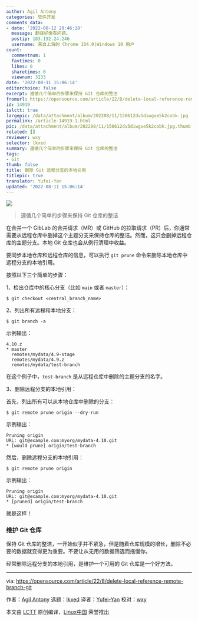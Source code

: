 ```yaml
---
author: Agil Antony
categories: 软件开发
comments_data:
- date: '2022-08-12 20:46:28'
  message: 翻译好像有问题。
  postip: 183.192.24.246
  username: 来自上海的 Chrome 104.0|Windows 10 用户
count:
  commentnum: 1
  favtimes: 0
  likes: 0
  sharetimes: 0
  viewnum: 3233
date: '2022-08-11 15:06:14'
editorchoice: false
excerpt: 遵循几个简单的步骤来保持 Git 仓库的整洁
fromurl: https://opensource.com/article/22/8/delete-local-reference-remote-branch-git
id: 14919
islctt: true
largepic: /data/attachment/album/202208/11/150612dv5diwgve5k2cobk.jpg
permalink: /article-14919-1.html
pic: /data/attachment/album/202208/11/150612dv5diwgve5k2cobk.jpg.thumb.jpg
related: []
reviewer: wxy
selector: lkxed
summary: 遵循几个简单的步骤来保持 Git 仓库的整洁
tags:
- Git
thumb: false
title: 删除 Git 远程分支的本地引用
titlepic: true
translator: Yufei-Yan
updated: '2022-08-11 15:06:14'
---
```


![](/data/attachment/album/202208/11/150612dv5diwgve5k2cobk.jpg)



> 
> 遵循几个简单的步骤来保持 Git 仓库的整洁
> 
> 
> 


在合并一个 GibLab 的合并请求（MR）或 GitHub 的拉取请求（PR）后，你通常需要从远程仓库中删掉这个主题分支来保持仓库的整洁。然而，这只会删掉远程仓库的主题分支。本地 Git 仓库也会从例行清理中收益。


要同步本地仓库和远程仓库的信息，可以执行 `git prune` 命令来删除本地仓库中远程分支的本地引用。


按照以下三个简单的步骤：


1、检出仓库中的核心分支（比如 `main` 或者 `master`）：



```
$ git checkout <central_branch_name>

```

2、列出所有远程和本地分支：



```
$ git branch -a

```

示例输出：



```
4.10.z
* master
  remotes/mydata/4.9-stage
  remotes/mydata/4.9.z
  remotes/mydata/test-branch

```

在这个例子中，`test-branch` 是从远程仓库中删除的主题分支的名字。


3、删除远程分支的本地引用：


首先，列出所有可以从本地仓库中删除的分支：



```
$ git remote prune origin --dry-run

```

示例输出：



```
Pruning origin
URL: git@example.com:myorg/mydata-4.10.git
* [would prune] origin/test-branch

```

然后，删除远程分支的本地引用：



```
$ git remote prune origin

```

示例输出：



```
Pruning origin
URL: git@example.com:myorg/mydata-4.10.git
* [pruned] origin/test-branch

```

就是这样！


### 维护 Git 仓库


保持 Git 仓库的整洁，一开始似乎并不紧急，但是随着仓库规模的增长，删除不必要的数据就变得更为重要。不要让从无用的数据筛选而拖慢你。


经常删除远程分支的本地引用，是维护一个可用的 Git 仓库是一个好方法。




---


via: <https://opensource.com/article/22/8/delete-local-reference-remote-branch-git>


作者：[Agil Antony](https://opensource.com/users/agantony) 选题：[lkxed](https://github.com/lkxed) 译者：[Yufei-Yan](https://github.com/Yufei-Yan) 校对：[wxy](https://github.com/wxy)


本文由 [LCTT](https://github.com/LCTT/TranslateProject) 原创编译，[Linux中国](https://linux.cn/) 荣誉推出